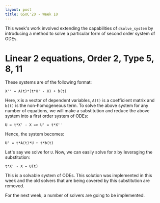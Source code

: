 ```yaml
---
layout: post
title: GSoC'20 - Week 10
---
```


This week's work involved extending the capabilities of `dsolve_system` by introducing a method to solve a particular form of second order system of ODEs.

# Linear 2 equations, Order 2, Type 5, 8, 11

These systems are of the following format:

```
X'' = A(t)*(t*X' - X) + b(t)
```

Here, `X` is a vector of dependent variables, `A(t)` is a coefficient matrix and `b(t)` is the non-homogeneous term.
To solve the above system for any number of equations, we will make a substitution and reduce the above system into a first order system of ODEs:

```
U = t*X' - X => U' = t*X''
```

Hence, the system becomes:
```
U' = t*A(t)*U + t*b(t)
```

Let's say we solve for `U`. Now, we can easily solve for `X` by leveraging the substitution:
```
t*X' - X = U(t)
```

This is a solvable system of ODEs. This solution was implemented in this week and the old solvers that are being covered by this substitution are removed.

For the next week, a number of solvers are going to be implemented.
